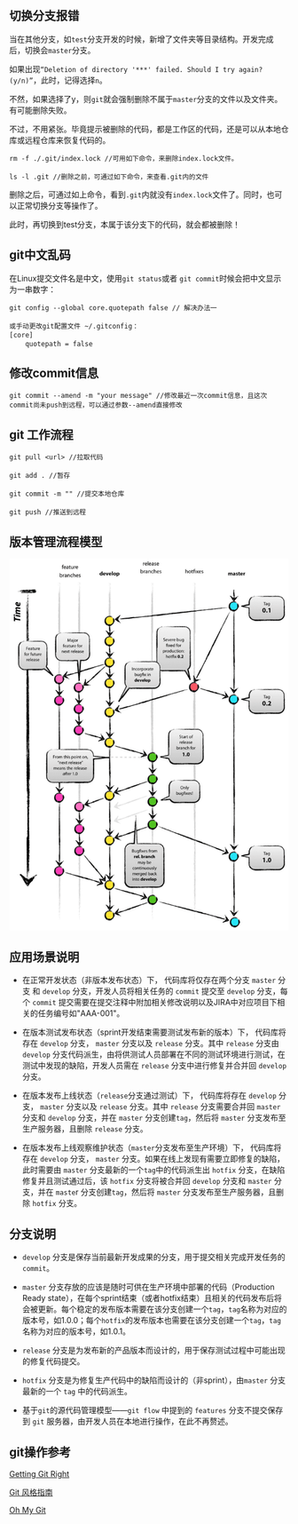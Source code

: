 ## 切换分支报错
当在其他分支，如`test`分支开发的时候，新增了文件夹等目录结构。开发完成后，切换会`master`分支。

如果出现`“Deletion of directory '***' failed. Should I try again? (y/n)”`，此时，记得选择`n`。

不然，如果选择了y，则`git`就会强制删除不属于`master`分支的文件以及文件夹。有可能删除失败。

不过，不用紧张。毕竟提示被删除的代码，都是工作区的代码，还是可以从本地仓库或远程仓库来恢复代码的。

	rm -f ./.git/index.lock //可用如下命令，来删除index.lock文件。

	ls -l .git //删除之前，可通过如下命令，来查看.git内的文件

删除之后，可通过如上命令，看到`.git`内就没有`index.lock`文件了。同时，也可以正常切换分支等操作了。

此时，再切换到test分支，本属于该分支下的代码，就会都被删除！
## git中文乱码

在Linux提交文件名是中文，使用`git status`或者 `git commit`时候会把中文显示为一串数字：

	git config --global core.quotepath false // 解决办法一

	或手动更改git配置文件 ~/.gitconfig：
	[core]
		quotepath = false

## 修改commit信息

	git commit --amend -m "your message" //修改最近一次commit信息，且这次commit尚未push到远程，可以通过参数--amend直接修改

## git 工作流程
	
	git pull <url> //拉取代码

	git add . //暂存

	git commit -m "" //提交本地仓库

	git push //推送到远程

## 版本管理流程模型

![git icon](./git-model.png)

## 应用场景说明

* 在正常开发状态（非版本发布状态）下， 代码库将仅存在两个分支 `master` 分支 和 `develop` 分支，开发人员将相关任务的 `commit` 提交至 `develop` 分支，每个 `commit` 提交需要在提交注释中附加相关修改说明以及JIRA中对应项目下相关的任务编号如"AAA-001"。

* 在版本测试发布状态（sprint开发结束需要测试发布新的版本）下， 代码库将存在 `develop` 分支， `master` 分支以及 `release` 分支。其中 `release` 分支由 `develop` 分支代码派生，由将供测试人员部署在不同的测试环境进行测试，在测试中发现的缺陷，开发人员需在 `release` 分支中进行修复并合并回 `develop` 分支。

* 在版本发布上线状态（`release`分支通过测试）下， 代码库将存在 `develop` 分支， `master` 分支以及 `release` 分支。其中 `release` 分支需要合并回 `master` 分支和 `develop` 分支，并在 `master` 分支创建`tag`，然后将 `master` 分支发布至生产服务器，且删除 `release` 分支。

* 在版本发布上线观察维护状态（`master`分支发布至生产环境）下， 代码库将存在 `develop` 分支， `master` 分支。如果在线上发现有需要立即修复的缺陷，此时需要由 `master` 分支最新的一个`tag`中的代码派生出 `hotfix` 分支，在缺陷修复并且测试通过后，该 `hotfix` 分支将被合并回 `develop` 分支和 `master` 分支，并在 `maste`r 分支创建`tag`，然后将 `master` 分支发布至生产服务器，且删除 `hotfix` 分支。

## 分支说明

* `develop` 分支是保存当前最新开发成果的分支，用于提交相关完成开发任务的`commit`。

* `master` 分支存放的应该是随时可供在生产环境中部署的代码（Production Ready state），在每个sprint结束（或者hotfix结束）且相关的代码发布后将会被更新。每个稳定的发布版本需要在该分支创建一个`tag`，`tag`名称为对应的版本号，如1.0.0；每个`hotfix`的发布版本也需要在该分支创建一个`tag`，`tag`名称为对应的版本号，如1.0.1。

* `release` 分支是为发布新的产品版本而设计的，用于保存测试过程中可能出现的修复代码提交。

* `hotfix` 分支是为修复生产代码中的缺陷而设计的（非sprint），由`master` 分支最新的一个 `tag` 中的代码派生。

* 基于`git`的源代码管理模型——`git flow` 中提到的 `features` 分支不提交保存到 `git` 服务器，由开发人员在本地进行操作，在此不再赘述。

## git操作参考

[Getting Git Right](https://www.atlassian.com/git)

[Git 风格指南](https://github.com/aseaday/git-style-guide)

[Oh My Git](http://wencaizhang.com/oh-my-git/)
